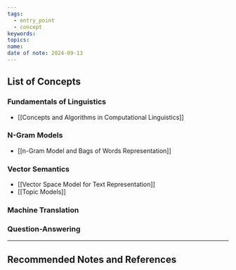 ```yaml
---
tags:
  - entry_point
  - concept
keywords: 
topics: 
name: 
date of note: 2024-09-13
---
```


## List of Concepts

### Fundamentals of Linguistics

- [[Concepts and Algorithms in Computational Linguistics]]


### N-Gram Models

- [[n-Gram Model and Bags of Words Representation]]

### Vector Semantics

- [[Vector Space Model for Text Representation]]
- [[Topic Models]]


### Machine Translation



### Question-Answering







-----------
##  Recommended Notes and References

